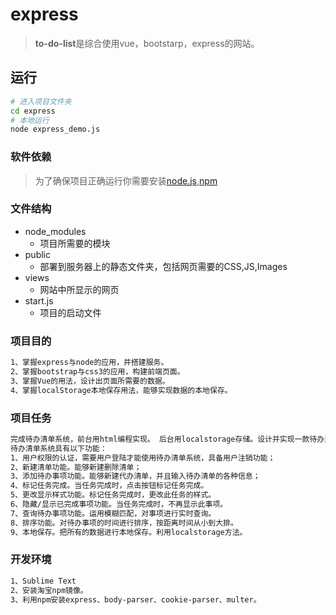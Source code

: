 # express
>**to-do-list**是综合使用vue，bootstarp，express的网站。

## 运行
``` bash
# 进入项目文件夹
cd express
# 本地运行
node express_demo.js
```
### 软件依赖
>为了确保项目正确运行你需要安装[node.js](https://nodejs.org),[npm](https://www.npmjs.com/)

### 文件结构
* node_modules
	* 项目所需要的模块
* public
	* 部署到服务器上的静态文件夹，包括网页需要的CSS,JS,Images
* views
	* 网站中所显示的网页
* start.js
	* 项目的启动文件
	
### 项目目的
``` bash
1、掌握express与node的应用，并搭建服务。
2、掌握bootstrap与css3的应用，构建前端页面。
3、掌握Vue的用法，设计出页面所需要的数据。
4、掌握localStorage本地保存用法，能够实现数据的本地保存。
```
### 项目任务
``` bash
完成待办清单系统，前台用html编程实现。 后台用localstorage存储。设计并实现一款待办清单系统。
待办清单系统具有以下功能：
1、用户权限的认证，需要用户登陆才能使用待办清单系统，具备用户注销功能；
2、新建清单功能。能够新建删除清单；
3、添加待办事项功能。能够新建代办清单，并且输入待办清单的各种信息；
4、标记任务完成。当任务完成时，点击按钮标记任务完成。
5、更改显示样式功能。标记任务完成时，更改此任务的样式。
6、隐藏/显示已完成事项功能。当任务完成时，不再显示此事项。
7、查询待办事项功能。运用模糊匹配，对事项进行实时查询。
8、排序功能。对待办事项的时间进行排序，按距离时间从小到大排。
9、本地保存。把所有的数据进行本地保存。利用localstorage方法。
```

### 开发环境
``` bash
1、Sublime Text
2、安装淘宝npm镜像。
3、利用npm安装express、body-parser、cookie-parser、multer。
```
